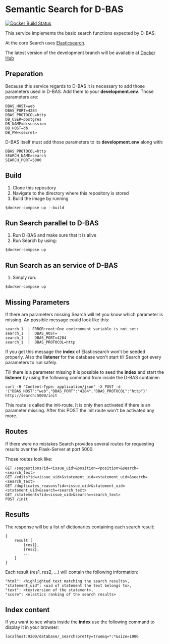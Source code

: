 # Semantic Search for D-BAS
[![Docker Build Status](https://img.shields.io/docker/build/hhucn/dbas-search.svg)](https://hub.docker.com/r/hhucn/dbas-search/tags/)

This service implements the basic search functions expected by D-BAS.

At the core Search uses [Elasticsearch](https://www.elastic.co/de/).

The latest version of the development branch will be available at [Docker Hub](https://hub.docker.com/r/hhucn/dbas-search/)

## Preperation
Because this service regards to D-BAS it is necessary to add those parameters used in D-BAS.
Add them to your **development.env**.
Those parameters are:

````
DBAS_HOST=web
DBAS_PORT=4284
DBAS_PROTOCOL=http
DB_USER=postgres
DB_NAME=discussion
DB_HOST=db
DB_PW=<secret>
````
D-BAS itself must add those parameters to its **development.env** along with:
```
DBAS_PROTOCOL=http
SEARCH_NAME=search
SEARCH_PORT=5000
```


## Build

1. Clone this repository
2. Navigate to the directory where this repository is stored
3. Build the image by running
````
$docker-compose up --build
````

## Run Search parallel to D-BAS
1. Run D-BAS and make sure that it is alive
2. Run Search by using:
```
$docker-compose up
```

## Run Search as an service of D-BAS
1. Simply run:
```
$docker-compose up
```

## Missing Parameters
If there are parameters missing Search will let you know which parameter is missing.
An possible message could look like this:
```
search_1  | ERROR:root:One environment variable is not set: 
search_1  |  DBAS_HOST=
search_1  |  DBAS_PORT=4284
search_1  |  DBAS_PROTOCOL=http
```
If you get this message the **index** of Elasticsearch won't be seeded properly.
Also the **listener** for the database won't start till Search got every parameters to run safely.

Till there is a parameter missing it is possible to seed the **index** and start the **listener** by using the following command
from inside the D-BAS container:
```
curl -H "Content-Type: application/json" -X POST -d '{"DBAS_HOST":"web","DBAS_PORT":"4284","DBAS_PROTOCOL":"http"}' http://search:5000/init
``` 
This route is called the init-route. It is only then activated if there is an parameter missing.
After this POST the init route won't be activated any more.

## Routes
If there were no mistakes Search provides several routes for requesting results over the Flask-Server at port 5000.

Those routes look like:
```
GET /suggestions?id=<issue_uid>&position=<position>&search=<search_text>
GET /edits?id=<issue_uid>&statement_uid=<statement_uid>&search=<search_text>
GET /duplicates_reasons?id=<issue_uid>&statement_uid=<statement_uid>&search=<search_text>
GET /statements?id=<issue_uid>&search=<search_text>
POST /init
```

## Results
The response will be a list of dictionaries containing each search result:
```
{
    result:[
        {res1},
        {res2},
        ...
    ]
}
```
Each result (res1, res2, ...) will contain the following information:
```
"html": <highlighted text matching the search results>,
"statement_uid": <uid of statement the text belongs to>,
"text": <textversion of the statement>,
"score": <elastics ranking of the search results>

```

## Index content
If you want to see whats inside the **index** use the following command to display it in your browser:
```
localhost:9200/database/_search?pretty=true&q=*:*&size=1000
```
